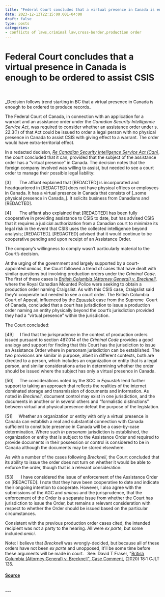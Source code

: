 ```yaml
---
title: "Federal Court concludes that a virtual presence in Canada is enough to be ordered to assist CSIS"
date: 2023-12-13T22:15:00.001-04:00
draft: false
type: posts
categories: 
- conflicts of laws,criminal law,cross-border,production order
---
```

# Federal Court concludes that a virtual presence in Canada is enough to be ordered to assist CSIS

<br/>

<br/>
_Decision follows trend starting in BC that a virtual presence in Canada is enough to be ordered to produce records_

The Federal Court of Canada, in connection with an application for a warrant and an assistance order under the _Canadian Security Intelligence Service Act_, was required to consider whether an assistance order under s. 22.3(1) of that Act could be issued to order a legal person with no physical presence in Canada to assist CSIS with giving effect to a warrant. The order would have extra-territorial effect.

In a redacted decision, [_Re Canadian Security Intelligence Service Act (Can)_](https://canlii.ca/t/k11kb), the court concluded that it can, provided that the subject of the assistance order has a “virtual presence” in Canada. The decision notes that the foreign company involved was willing to assist, but needed to see a court order to manage their possible legal liability:

\[3\]       The affiant explained that \[REDACTED\] is incorporated and headquartered in \[REDACTED\] does not have physical offices or employees in Canada. It has a virtual presence in Canada that consists of \[\_some physical presence in Canada\_\]. It solicits business from Canadians and \[REDACTED\].

\[4\]       The affiant also explained that \[REDACTED\] has been fully cooperative in providing assistance to CSIS to date, but has advised CSIS that it requires a judicial authorization from a Canadian court to minimize its legal risk in the event that CSIS uses the collected intelligence beyond analysis; \[REDACTED\]. \[REDACTED\] advised that it would continue to be cooperative pending and upon receipt of an Assistance Order.

The company’s willingness to comply wasn’t particularly material to the Court’s decision.

At the urging of the government and largely supported by a court-appointed _amicus_, the Court followed a trend of cases that have dealt with similar questions but involving production orders under the _Criminal Code_. The first of these cases is [_British Columbia (Attorney General) v. Brecknell_](https://canlii.ca/t/hplpj), where the Royal Canadian Mounted Police were seeking to obtain a production order naming Craigslist. As with this CSIS case, Craigslist said they’d cooperate but needed to see a court order. The British Columbia Court of Appeal, influenced by the [_Equustek_](https://www.canlii.org/en/ca/scc/doc/2017/2017scc34/2017scc34.html) case from the Supreme  Court of Canada, concluded that a court has jurisdiction to issue a production order naming an entity physically beyond the court’s jurisdiction provided they had a “virtual presence” within the jurisdiction.

The Court concluded:

\[49\]     I find that the jurisprudence in the context of production orders issued pursuant to section 487.014 of the _Criminal Code_ provides a good analogy and support for finding that this Court has the jurisdiction to issue an Assistance Order where in personam jurisdiction can be established. The two provisions are similar in purpose, albeit in different contexts, both are directed to a person, which includes an organization or entity that is a legal person, and similar considerations arise in determining whether the order should be issued where the subject has only a virtual presence in Canada.

\[50\]     The considerations noted by the SCC in _Equustek_ lend further support to taking an approach that reflects the realities of the internet dominated storage and transmission of documents and information. As noted in _Brecknell_, document control may exist in one jurisdiction, and the documents in another or in several others and “formalistic distinctions” between virtual and physical presence defeat the purpose of the legislation.

\[51\]     Whether an organization or entity with only a virtual presence in Canada can establish a real and substantial connection with Canada sufficient to constitute presence in Canada will be a case-by-case determination. Where such _in personam_ jurisdiction is established, the organization or entity that is subject to the Assistance Order and required to provide documents in their possession or control is considered to be in Canada although the documents may be stored elsewhere.

As with a number of the cases following _Brecknell_, the Court concluded that its ability to issue the order does not turn on whether it would be able to enforce the order, though that is a relevant consideration:

\[53\]      I have considered the issue of enforcement of the Assistance Order on \[REDACTED\]. I note that they have been cooperative to date and indicate their ongoing intention to cooperate. However, I also agree with the submissions of the AGC and _amicus_ and the jurisprudence, that the enforcement of the Order is a separate issue from whether the Court has jurisdiction to issue the Order, but remains a relevant consideration with respect to whether the Order should be issued based on the particular circumstances.

Consistent with the previous production order cases cited, the intended recipient was not a party to the hearing. All were _ex parte_, but some included _amici_.

Note: I believe that _Brecknell_ was wrongly-decided, but because all of these orders have not been _ex parte_ and unopposed, it'll be some time before these arguments will be made in court.   See: David T Fraser, "[British Columbia (Attorney General) v. Brecknell", Case Comment](https://digitalcommons.schulichlaw.dal.ca/cjlt/vol18/iss1/5/), (2020) 18:1 CJLT 135.

<!-- google\_ad\_client = "pub-2534906746401214"; //728x15, created 12/29/07 google\_ad\_slot = "1518476471"; google\_ad\_width = 728; google\_ad\_height = 15; //-->

#### [Source](http://blog.privacylawyer.ca/feeds/1600079992102639588/comments/default)

<br/>
---
